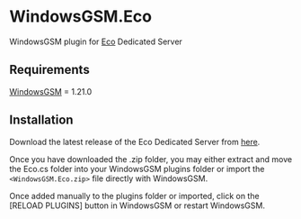# WindowsGSM.Eco
WindowsGSM plugin for [Eco](https://store.steampowered.com/app/382310/Eco/) Dedicated Server

## Requirements
[WindowsGSM](https://github.com/WindowsGSM/WindowsGSM) = 1.21.0

## Installation
Download the latest release of the Eco Dedicated Server from [here](https://github.com/bravoman21/WindowsGSM.Eco/blob/master/WindowsGSM.Eco.zip).

Once you have downloaded the .zip folder, you may either extract and move the Eco.cs folder into your WindowsGSM plugins folder or import the `<WindowsGSM.Eco.zip>` file directly with WindowsGSM.

Once added manually to the plugins folder or imported, click on the [RELOAD PLUGINS] button in WindowsGSM or restart WindowsGSM.
